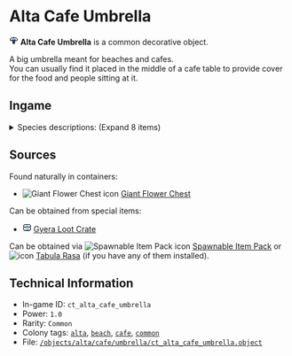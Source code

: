 # Alta Cafe Umbrella

<img src="https://raw.githubusercontent.com/Ceterai/Enternia/main/objects/alta/cafe/umbrella/icon.png" alt="Alta Cafe Umbrella icon" loading="lazy" height="16px" width="auto" /> **Alta Cafe Umbrella** is a common decorative object.

A big umbrella meant for beaches and cafes.  
You can usually find it placed in the middle of a cafe table to provide cover for the food and people sitting at it.

## Ingame

<details markdown="1"><summary>Species descriptions: (Expand 8 items)</summary>

- Alta: A basic cafe umbrella.
- Apex: A big umbrella on a metal pole.
- Avian: This umbrella is pretty big!
- Floran: A cover from the sssun.
- Glitch: Impressed. This umbrella can fit multiple people under it.
- Human: A typical beach umbrella.
- Hylotl: I shall rest under the covers of this umbrella.
- Novakid: That umbrella is pretty sizey!

</details>

## Sources

Found naturally in containers:

- <img src="https://starbounder.org/mediawiki/images/b/ba/Giant_Flower_Chest.png" alt="Giant Flower Chest icon" loading="lazy" height="9.75px" width="12px" /> [Giant Flower Chest](https://starbounder.org/Giant_Flower_Chest)

Can be obtained from special items:

- <img src="https://raw.githubusercontent.com/Ceterai/Enternia/main/items/active/alta/loot/biome/ct_gyera_loot.png" alt="Gyera Loot Crate icon" loading="lazy" height="16px" width="auto" /> [Gyera Loot Crate](https://ceterai.github.io/MyEnternia/Wiki/GyeraLootCrate)

Can be obtained via <img src="https://raw.githubusercontent.com/Silverfeelin/Starbound-SpawnableItemPack/master/interface/sip/iconSmall.png" alt="Spawnable Item Pack icon" width="18" height="14"/> [Spawnable Item Pack](https://steamcommunity.com/sharedfiles/filedetails/?id=733665104) or <img src="https://steamuserimages-a.akamaihd.net/ugc/263843960696222713/3EC9A7C005541F7D577EBCB8C5736B4EFC9973D6/" alt="icon" width="8" height="12"/> [Tabula Rasa](https://community.playstarbound.com/resources/the-tabula-rasa.3222/) (if you have any of them installed).

## Technical Information

- In-game ID: `ct_alta_cafe_umbrella`
- Power: `1.0`
- Rarity: `Common`
- Colony tags: [`alta`](https://ceterai.github.io/MyEnternia/Wiki/Tags/Alta), [`beach`](https://ceterai.github.io/MyEnternia/Wiki/Tags/Beach), [`cafe`](https://ceterai.github.io/MyEnternia/Wiki/Tags/Cafe), [`common`](https://ceterai.github.io/MyEnternia/Wiki/Tags/Common)
- File: [`/objects/alta/cafe/umbrella/ct_alta_cafe_umbrella.object`](https://github.com/Ceterai/Enternia/blob/main/objects/alta/cafe/umbrella/ct_alta_cafe_umbrella.object)
